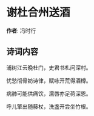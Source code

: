 # 谢杜合州送酒

**作者**: 冯时行

## 诗词内容

浦树江云晚杜门，史君书札问深村。

忧愁彻骨妨诗律，赋咏开荒得酒樽。

病肺可能供痛饮，濡唇亦足荷深恩。

呼儿擎出随藤杖，洗盏开尝坐竹根。

